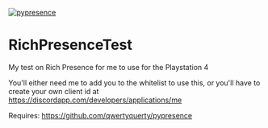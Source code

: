 [![pypresence](https://img.shields.io/badge/using-pypresence-00bb88.svg?style=for-the-badge&logo=discord&logoWidth=20)](https://github.com/qwertyquerty/pypresence)
# RichPresenceTest
My test on Rich Presence for me to use for the Playstation 4

You'll either need me to add you to the whitelist to use this, or you'll have to create your own client id at https://discordapp.com/developers/applications/me

Requires:
https://github.com/qwertyquerty/pypresence
